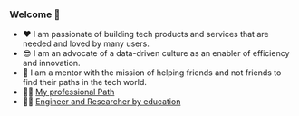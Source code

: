 ### Welcome 👋

-  ❤️ I am passionate of building tech products and services that are needed and loved by many users.
-   😎 I am an advocate of a data-driven culture as an enabler of efficiency and innovation.  
- 🤩 I am a mentor with the mission of helping friends and not friends to find their paths in the tech world.
- 👨‍💼 [My professional Path](https://www.linkedin.com/in/antonio-penta/)
-  👨‍🎓 [Engineer and  Researcher by education](scholar.google.com/citations?user=gIGmQLUAAAAJ&hl=it)  

<!--
**antoniopenta/antoniopenta** is a ✨ _special_ ✨ repository because its `README.md` (this file) appears on your GitHub profile.

Here are some ideas to get you started:

- 🔭 I’m currently working on ...
- 🌱 I’m currently learning ...
- 👯 I’m looking to collaborate on ...
- 🤔 I’m looking for help with ...
- 💬 Ask me about ...
- 📫 How to reach me: ...
- 😄 Pronouns: ...
- ⚡ Fun fact: ...
-->
